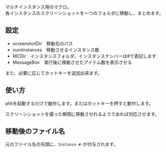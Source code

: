 マルチインスタンス用のマクロ。  
各インスタンスのスクリーンショットを一つのフォルダに移動し、まとめます。

## 設定
- screenshotDir　移動先のパス
- numInstances　移動させるインスタンス数
- MCDir　インスタンスフォルダ。インスタンスナンバーは#で表記します
- MessageBox　実行後に移動させたアイテム数を表示させる

また、必要に応じてホットキーを追加出来ます。

## 使い方
ahkを起動するだけで動作します。またはホットキーを押すと動作します。

スクリーンショットを撮った瞬間に移動させれるようであれば対応させます。

## 移動後のファイル名
元のファイル名の先頭に、``Instance #-``が付与されます。
